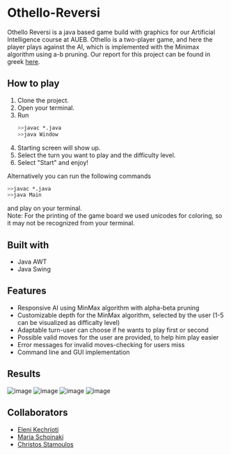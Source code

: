 # Othello-Reversi

Othello Reversi is a java based game build with graphics for our Artificial Intelligence course at AUEB. 
Othello is a two-player game, and here the player plays against the AI, which is implemented with the Minimax algorithm using a-b pruning.
Our report for this project can be found in greek [here](https://github.com/EleniKechrioti/Othello-Reversi/blob/main/report.pdf).

## How to play
1. Clone the project.
2. Open your terminal.
3. Run
   ```sh
   >>javac *.java
   >>java Window
   ```
4. Starting screen will show up.
5. Select the turn you want to play and the difficulty level.
6. Select "Start" and enjoy!

Alternatively you can run the following commands 
  ```sh
  >>javac *.java
  >>java Main
  ```
and play on your terminal.<br>
Note: For the printing of the game board we used unicodes for coloring, so it may not be recognized from your terminal.

## Built with
- Java AWT
- Java Swing

## Features
- Responsive AI using MinMax algorithm with alpha-beta pruning
- Customizable depth for the MinMax algorithm, selected by the user (1-5 can be visualized as difficalty level)
- Adaptable turn-user can choose if he wants to play first or second
- Possible valid moves for the user are provided, to help him play easier
- Error messages for invalid moves-checking for users miss
- Command line and GUI implementation

## Results
![image](https://github.com/MariaSchoinaki/Othello-Reversi/assets/132781870/94d9cdd9-334a-444a-b369-152b56f26af4)
![image](https://github.com/MariaSchoinaki/Othello-Reversi/assets/132781870/a652a0d1-61a7-4292-aea2-898ca319cc01)
![image](https://github.com/MariaSchoinaki/Othello-Reversi/assets/132781870/af3267c7-d168-4448-9f37-d3c21095e5b7)
![image](https://github.com/MariaSchoinaki/Othello-Reversi/assets/132781870/1686061b-5efd-4690-9258-03431f40a75f)

## Collaborators
- [Eleni Kechrioti](https://github.com/EleniKechrioti)
- [Maria Schoinaki](https://github.com/MariaSchoinaki)
- [Christos Stamoulos](https://github.com/ChristosStamoulos)

